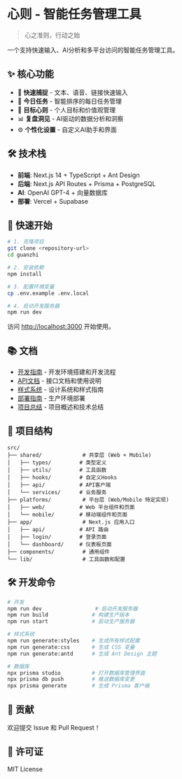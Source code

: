 # 心则 - 智能任务管理工具

> 心之准则，行动之始

一个支持快速输入、AI分析和多平台访问的智能任务管理工具。

## ✨ 核心功能

- 🚀 **快速捕捉** - 文本、语音、链接快速输入
- 📅 **今日任务** - 智能排序的每日任务管理
- 🎯 **目标心则** - 个人目标和价值观管理
- 📊 **复盘洞见** - AI驱动的数据分析和洞察
- ⚙️ **个性化设置** - 自定义AI助手和界面

## 🛠️ 技术栈

- **前端**: Next.js 14 + TypeScript + Ant Design
- **后端**: Next.js API Routes + Prisma + PostgreSQL
- **AI**: OpenAI GPT-4 + 向量数据库
- **部署**: Vercel + Supabase

## 🚀 快速开始

```bash
# 1. 克隆项目
git clone <repository-url>
cd guanzhi

# 2. 安装依赖
npm install

# 3. 配置环境变量
cp .env.example .env.local

# 4. 启动开发服务器
npm run dev
```

访问 [http://localhost:3000](http://localhost:3000) 开始使用。

## 📚 文档

- [开发指南](docs/development.md) - 开发环境搭建和开发流程
- [API文档](docs/api.md) - 接口文档和使用说明
- [样式系统](docs/style-system.md) - 设计系统和样式指南
- [部署指南](docs/deployment.md) - 生产环境部署
- [项目总结](PROJECT_SUMMARY.md) - 项目概述和技术总结

## 📁 项目结构

```
src/
├── shared/             # 共享层 (Web + Mobile)
│   ├── types/         # 类型定义
│   ├── utils/         # 工具函数
│   ├── hooks/         # 自定义Hooks
│   ├── api/           # API客户端
│   └── services/      # 业务服务
├── platforms/          # 平台层 (Web/Mobile 特定实现)
│   ├── web/           # Web 平台组件和页面
│   └── mobile/        # 移动端组件和页面
├── app/                # Next.js 应用入口
│   ├── api/           # API 路由
│   ├── login/         # 登录页面
│   └── dashboard/     # 仪表板页面
├── components/         # 通用组件
└── lib/                # 工具函数和配置
```

## 🛠️ 开发命令

```bash
# 开发
npm run dev                 # 启动开发服务器
npm run build              # 构建生产版本
npm run start              # 启动生产服务器

# 样式系统
npm run generate:styles    # 生成所有样式配置
npm run generate:css       # 生成 CSS 变量
npm run generate:antd      # 生成 Ant Design 主题

# 数据库
npx prisma studio          # 打开数据库管理界面
npx prisma db push         # 推送数据库变更
npx prisma generate        # 生成 Prisma 客户端
```

## 🤝 贡献

欢迎提交 Issue 和 Pull Request！

## 📄 许可证

MIT License

